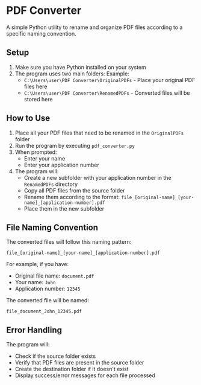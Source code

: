# PDF Converter

A simple Python utility to rename and organize PDF files according to a specific naming convention.

## Setup

1. Make sure you have Python installed on your system
2. The program uses two main folders:
   Example:
   - `C:\Users\user\PDF Converter\OriginalPDFs` - Place your original PDF files here
   - `C:\Users\user\PDF Converter\RenamedPDFs` - Converted files will be stored here

## How to Use

1. Place all your PDF files that need to be renamed in the `OriginalPDFs` folder
2. Run the program by executing `pdf_converter.py`
3. When prompted:
   - Enter your name
   - Enter your application number
4. The program will:
   - Create a new subfolder with your application number in the `RenamedPDFs` directory
   - Copy all PDF files from the source folder
   - Rename them according to the format: `file_[original-name]_[your-name]_[application-number].pdf`
   - Place them in the new subfolder

## File Naming Convention

The converted files will follow this naming pattern:
```
file_[original-name]_[your-name]_[application-number].pdf
```

For example, if you have:
- Original file name: `document.pdf`
- Your name: `John`
- Application number: `12345`

The converted file will be named:
```
file_document_John_12345.pdf
```

## Error Handling

The program will:
- Check if the source folder exists
- Verify that PDF files are present in the source folder
- Create the destination folder if it doesn't exist
- Display success/error messages for each file processed 
